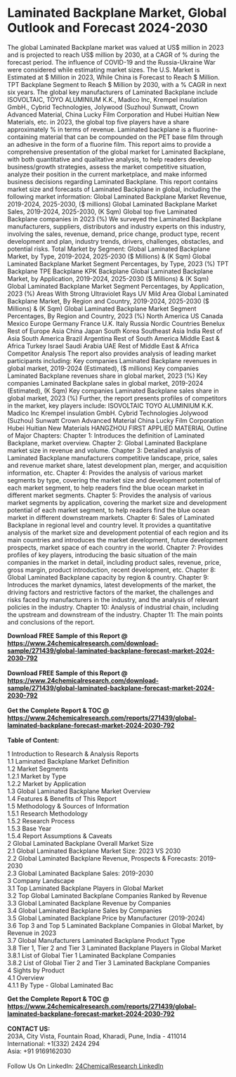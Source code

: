 <h1>Laminated Backplane Market, Global Outlook and Forecast 2024-2030</h1><p>The global Laminated Backplane market was valued at US$ million in 2023 and is projected to reach US$ million by 2030, at a CAGR of % during the forecast period. The influence of COVID-19 and the Russia-Ukraine War were considered while estimating market sizes.
The U.S. Market is Estimated at $ Million in 2023, While China is Forecast to Reach $ Million.
TPT Backplane Segment to Reach $ Million by 2030, with a % CAGR in next six years.
The global key manufacturers of Laminated Backplane include ISOVOLTAIC, TOYO ALUMINIUM K.K., Madico Inc, Krempel insulation GmbH., Cybrid Technologies, Jolywood (Suzhou) Sunwatt, Crown Advanced Material, China Lucky Film Corporation and Hubei Huitian New Materials, etc. in 2023, the global top five players have a share approximately % in terms of revenue.
Laminated backplane is a fluorine-containing material that can be compounded on the PET base film through an adhesive in the form of a fluorine film.
This report aims to provide a comprehensive presentation of the global market for Laminated Backplane, with both quantitative and qualitative analysis, to help readers develop business/growth strategies, assess the market competitive situation, analyze their position in the current marketplace, and make informed business decisions regarding Laminated Backplane. This report contains market size and forecasts of Laminated Backplane in global, including the following market information:
Global Laminated Backplane Market Revenue, 2019-2024, 2025-2030, ($ millions)
Global Laminated Backplane Market Sales, 2019-2024, 2025-2030, (K Sqm)
Global top five Laminated Backplane companies in 2023 (%)
We surveyed the Laminated Backplane manufacturers, suppliers, distributors and industry experts on this industry, involving the sales, revenue, demand, price change, product type, recent development and plan, industry trends, drivers, challenges, obstacles, and potential risks.
Total Market by Segment:
Global Laminated Backplane Market, by Type, 2019-2024, 2025-2030 ($ Millions) &amp; (K Sqm)
Global Laminated Backplane Market Segment Percentages, by Type, 2023 (%)
    TPT Backplane
    TPE Backplane
    KPK Backplane
Global Laminated Backplane Market, by Application, 2019-2024, 2025-2030 ($ Millions) &amp; (K Sqm)
Global Laminated Backplane Market Segment Percentages, by Application, 2023 (%)
    Areas With Strong Ultraviolet Rays
    UV Mild Area
Global Laminated Backplane Market, By Region and Country, 2019-2024, 2025-2030 ($ Millions) &amp; (K Sqm)
Global Laminated Backplane Market Segment Percentages, By Region and Country, 2023 (%)
    North America
        US
        Canada
        Mexico
    Europe
        Germany
        France
        U.K.
        Italy
        Russia
        Nordic Countries
        Benelux
        Rest of Europe
    Asia
        China
        Japan
        South Korea
        Southeast Asia
        India
        Rest of Asia
    South America
        Brazil
        Argentina
        Rest of South America
    Middle East &amp; Africa
        Turkey
        Israel
        Saudi Arabia
        UAE
        Rest of Middle East &amp; Africa
Competitor Analysis
The report also provides analysis of leading market participants including:
Key companies Laminated Backplane revenues in global market, 2019-2024 (Estimated), ($ millions)
Key companies Laminated Backplane revenues share in global market, 2023 (%)
Key companies Laminated Backplane sales in global market, 2019-2024 (Estimated), (K Sqm)
Key companies Laminated Backplane sales share in global market, 2023 (%)
Further, the report presents profiles of competitors in the market, key players include:
    ISOVOLTAIC
    TOYO ALUMINIUM K.K.
    Madico Inc
    Krempel insulation GmbH.
    Cybrid Technologies
    Jolywood (Suzhou) Sunwatt
    Crown Advanced Material
    China Lucky Film Corporation
    Hubei Huitian New Materials
    HANGZHOU FIRST APPLIED MATERIAL
Outline of Major Chapters:
Chapter 1: Introduces the definition of Laminated Backplane, market overview.
Chapter 2: Global Laminated Backplane market size in revenue and volume.
Chapter 3: Detailed analysis of Laminated Backplane manufacturers competitive landscape, price, sales and revenue market share, latest development plan, merger, and acquisition information, etc.
Chapter 4: Provides the analysis of various market segments by type, covering the market size and development potential of each market segment, to help readers find the blue ocean market in different market segments.
Chapter 5: Provides the analysis of various market segments by application, covering the market size and development potential of each market segment, to help readers find the blue ocean market in different downstream markets.
Chapter 6: Sales of Laminated Backplane in regional level and country level. It provides a quantitative analysis of the market size and development potential of each region and its main countries and introduces the market development, future development prospects, market space of each country in the world.
Chapter 7: Provides profiles of key players, introducing the basic situation of the main companies in the market in detail, including product sales, revenue, price, gross margin, product introduction, recent development, etc.
Chapter 8: Global Laminated Backplane capacity by region &amp; country.
Chapter 9: Introduces the market dynamics, latest developments of the market, the driving factors and restrictive factors of the market, the challenges and risks faced by manufacturers in the industry, and the analysis of relevant policies in the industry.
Chapter 10: Analysis of industrial chain, including the upstream and downstream of the industry.
Chapter 11: The main points and conclusions of the report.
</p><div><b>Download FREE Sample of this Report @ 
            <a href="https://www.24chemicalresearch.com/download-sample/271439/global-laminated-backplane-forecast-market-2024-2030-792">
            https://www.24chemicalresearch.com/download-sample/271439/global-laminated-backplane-forecast-market-2024-2030-792</a></b></div><br><div><b>Download FREE Sample of this Report @ 
            <a href="https://www.24chemicalresearch.com/download-sample/271439/global-laminated-backplane-forecast-market-2024-2030-792">
            https://www.24chemicalresearch.com/download-sample/271439/global-laminated-backplane-forecast-market-2024-2030-792</a></b></div><br><div><b>Get the Complete Report & TOC @ 
            <a href="https://www.24chemicalresearch.com/reports/271439/global-laminated-backplane-forecast-market-2024-2030-792">
            https://www.24chemicalresearch.com/reports/271439/global-laminated-backplane-forecast-market-2024-2030-792</a></b></div><br>
            <b>Table of Content:</b><p>1 Introduction to Research & Analysis Reports<br />
    1.1 Laminated Backplane Market Definition<br />
    1.2 Market Segments<br />
        1.2.1 Market by Type<br />
        1.2.2 Market by Application<br />
    1.3 Global Laminated Backplane Market Overview<br />
    1.4 Features & Benefits of This Report<br />
    1.5 Methodology & Sources of Information<br />
        1.5.1 Research Methodology<br />
        1.5.2 Research Process<br />
        1.5.3 Base Year<br />
        1.5.4 Report Assumptions & Caveats<br />
2 Global Laminated Backplane Overall Market Size<br />
    2.1 Global Laminated Backplane Market Size: 2023 VS 2030<br />
    2.2 Global Laminated Backplane Revenue, Prospects & Forecasts: 2019-2030<br />
    2.3 Global Laminated Backplane Sales: 2019-2030<br />
3 Company Landscape<br />
    3.1 Top Laminated Backplane Players in Global Market<br />
    3.2 Top Global Laminated Backplane Companies Ranked by Revenue<br />
    3.3 Global Laminated Backplane Revenue by Companies<br />
    3.4 Global Laminated Backplane Sales by Companies<br />
    3.5 Global Laminated Backplane Price by Manufacturer (2019-2024)<br />
    3.6 Top 3 and Top 5 Laminated Backplane Companies in Global Market, by Revenue in 2023<br />
    3.7 Global Manufacturers Laminated Backplane Product Type<br />
    3.8 Tier 1, Tier 2 and Tier 3 Laminated Backplane Players in Global Market<br />
        3.8.1 List of Global Tier 1 Laminated Backplane Companies<br />
        3.8.2 List of Global Tier 2 and Tier 3 Laminated Backplane Companies<br />
4 Sights by Product<br />
    4.1 Overview<br />
        4.1.1 By Type - Global Laminated Bac</p><div><b>Get the Complete Report & TOC @ 
            <a href="https://www.24chemicalresearch.com/reports/271439/global-laminated-backplane-forecast-market-2024-2030-792">
            https://www.24chemicalresearch.com/reports/271439/global-laminated-backplane-forecast-market-2024-2030-792</a></b></div><br><b>CONTACT US:</b><br>
            203A, City Vista, Fountain Road, Kharadi, Pune, India - 411014<br>
            International: +1(332) 2424 294<br>
            Asia: +91 9169162030 <br><br>
            Follow Us On LinkedIn: <a href="https://www.linkedin.com/company/24chemicalresearch/">24ChemicalResearch LinkedIn</a>